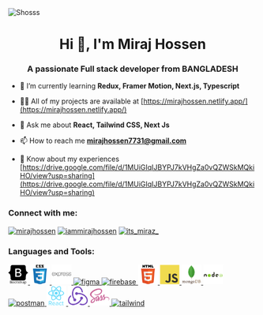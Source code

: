 


<picture>
  <source media="(prefers-color-scheme: dark)" srcset="https://res.cloudinary.com/dicnezd6a/image/upload/v1689787852/New_github_cover_anoq0u.jpg">
  <source media="(prefers-color-scheme: light)" srcset="https://res.cloudinary.com/dicnezd6a/image/upload/v1689787852/New_github_cover_anoq0u.jpg">
  <img alt="Shosss" src="https://res.cloudinary.com/dicnezd6a/image/upload/v1689787852/New_github_cover_anoq0u.jpg">
</picture>

<h1 align="center">Hi 👋, I'm Miraj Hossen</h1>
<h3 align="center">A passionate Full stack developer from BANGLADESH </h3>

- 🌱 I’m currently learning **Redux, Framer Motion, Next.js, Typescript**

- 👨‍💻 All of my projects are available at [https://mirajhossen.netlify.app/](https://mirajhossen.netlify.app/)

- 💬 Ask me about **React, Tailwind CSS, Next Js**

- 📫 How to reach me **mirajhossen7731@gmail.com**

- 📄 Know about my experiences [https://drive.google.com/file/d/1MUiGIqIJBYPJ7kVHgZa0vQZWSkMQkiHO/view?usp=sharing](https://drive.google.com/file/d/1MUiGIqIJBYPJ7kVHgZa0vQZWSkMQkiHO/view?usp=sharing)

<h3 align="left">Connect with me:</h3>
<p align="left">
<a href="https://linkedin.com/in/mirajhossen" target="blank"><img align="center" src="https://raw.githubusercontent.com/rahuldkjain/github-profile-readme-generator/master/src/images/icons/Social/linked-in-alt.svg" alt="mirajhossen" height="30" width="40" /></a>
<a href="https://fb.com/iammirajhossen" target="blank"><img align="center" src="https://raw.githubusercontent.com/rahuldkjain/github-profile-readme-generator/master/src/images/icons/Social/facebook.svg" alt="iammirajhossen" height="30" width="40" /></a>
<a href="https://instagram.com/its_miraz_" target="blank"><img align="center" src="https://raw.githubusercontent.com/rahuldkjain/github-profile-readme-generator/master/src/images/icons/Social/instagram.svg" alt="its_miraz_" height="30" width="40" /></a>
</p>

<h3 align="left">Languages and Tools:</h3>
<p align="left"> <a href="https://getbootstrap.com" target="_blank" rel="noreferrer"> <img src="https://raw.githubusercontent.com/devicons/devicon/master/icons/bootstrap/bootstrap-plain-wordmark.svg" alt="bootstrap" width="40" height="40"/> </a> <a href="https://www.w3schools.com/css/" target="_blank" rel="noreferrer"> <img src="https://raw.githubusercontent.com/devicons/devicon/master/icons/css3/css3-original-wordmark.svg" alt="css3" width="40" height="40"/> </a> <a href="https://expressjs.com" target="_blank" rel="noreferrer"> <img src="https://raw.githubusercontent.com/devicons/devicon/master/icons/express/express-original-wordmark.svg" alt="express" width="40" height="40"/> </a> <a href="https://www.figma.com/" target="_blank" rel="noreferrer"> <img src="https://www.vectorlogo.zone/logos/figma/figma-icon.svg" alt="figma" width="40" height="40"/> </a> <a href="https://firebase.google.com/" target="_blank" rel="noreferrer"> <img src="https://www.vectorlogo.zone/logos/firebase/firebase-icon.svg" alt="firebase" width="40" height="40"/> </a> <a href="https://www.w3.org/html/" target="_blank" rel="noreferrer"> <img src="https://raw.githubusercontent.com/devicons/devicon/master/icons/html5/html5-original-wordmark.svg" alt="html5" width="40" height="40"/> </a> <a href="https://developer.mozilla.org/en-US/docs/Web/JavaScript" target="_blank" rel="noreferrer"> <img src="https://raw.githubusercontent.com/devicons/devicon/master/icons/javascript/javascript-original.svg" alt="javascript" width="40" height="40"/> </a> <a href="https://www.mongodb.com/" target="_blank" rel="noreferrer"> <img src="https://raw.githubusercontent.com/devicons/devicon/master/icons/mongodb/mongodb-original-wordmark.svg" alt="mongodb" width="40" height="40"/> </a> <a href="https://nodejs.org" target="_blank" rel="noreferrer"> <img src="https://raw.githubusercontent.com/devicons/devicon/master/icons/nodejs/nodejs-original-wordmark.svg" alt="nodejs" width="40" height="40"/> </a> <a href="https://postman.com" target="_blank" rel="noreferrer"> <img src="https://www.vectorlogo.zone/logos/getpostman/getpostman-icon.svg" alt="postman" width="40" height="40"/> </a> <a href="https://reactjs.org/" target="_blank" rel="noreferrer"> <img src="https://raw.githubusercontent.com/devicons/devicon/master/icons/react/react-original-wordmark.svg" alt="react" width="40" height="40"/> </a> <a href="https://redux.js.org" target="_blank" rel="noreferrer"> <img src="https://raw.githubusercontent.com/devicons/devicon/master/icons/redux/redux-original.svg" alt="redux" width="40" height="40"/> </a> <a href="https://sass-lang.com" target="_blank" rel="noreferrer"> <img src="https://raw.githubusercontent.com/devicons/devicon/master/icons/sass/sass-original.svg" alt="sass" width="40" height="40"/> </a> <a href="https://tailwindcss.com/" target="_blank" rel="noreferrer"> <img src="https://www.vectorlogo.zone/logos/tailwindcss/tailwindcss-icon.svg" alt="tailwind" width="40" height="40"/> </a> </p>



<!--
**itsmiraz/itsmiraz** is a ✨ _special_ ✨ repository because its `README.md` (this file) appears on your GitHub profile.

Here are some ideas to get you started:

- 🔭 I’m currently working on ...
- 🌱 I’m currently learning ...
- 👯 I’m looking to collaborate on ...
- 🤔 I’m looking for help with ...
- 💬 Ask me about ...
- 📫 How to reach me: ...
- 😄 Pronouns: ...
- ⚡ Fun fact: ...
-->
